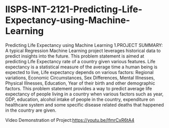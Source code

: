# llSPS-INT-2121-Predicting-Life-Expectancy-using-Machine-Learning
Predicting Life Expectancy using Machine Learning
1.PROJECT SUMMARY:
A typical Regression Machine Learning project leverages historical data to predict insights into the future. This problem statement is aimed at predicting Life Expectancy rate of a country given various features.
Life expectancy is a statistical measure of the average time a human being is expected to live, Life expectancy depends on various factors: Regional variations, Economic Circumstances, Sex Differences, Mental Illnesses, Physical Illnesses, Education, Year of their birth and other demographic factors. This problem statement provides a way to predict average life expectancy of people living in a country when various factors such as year, GDP, education, alcohol intake of people in the country, expenditure on healthcare system and some specific disease related deaths that happened in the country are given.

Video Demonstration of Project:https://youtu.be/lfmrCxR6tA4
